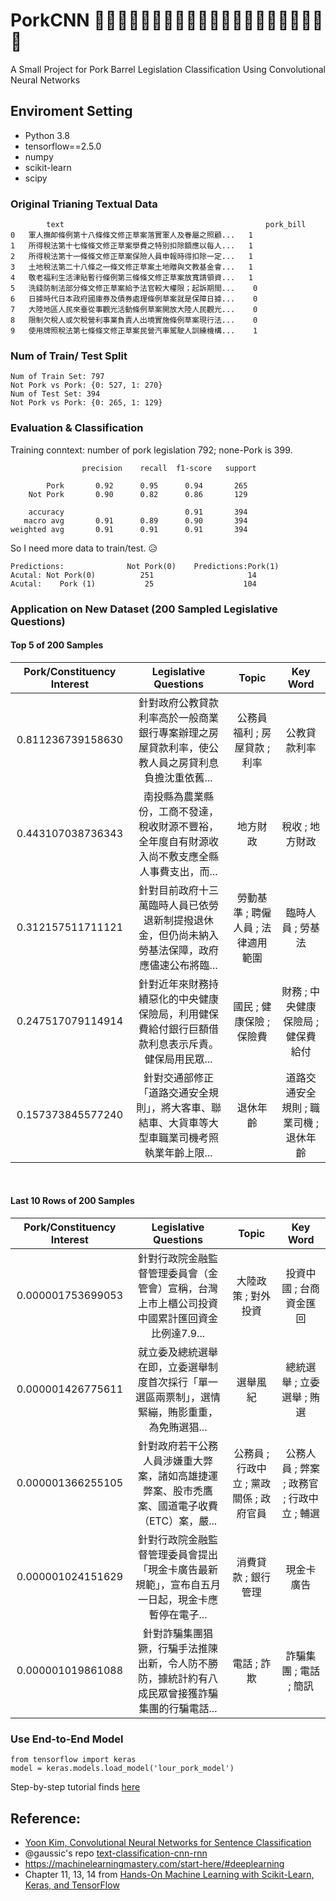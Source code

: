 # PorkCNN  🐖🐖🐖🐖🐖🐖🐖🐖🐖🐖🐖🐖🐖🐖🐖🐖🐖🐖🐖🐖🐖
A Small Project for Pork Barrel Legislation  Classification Using Convolutional Neural Networks 


## Enviroment Setting

- Python 3.8 
- tensorflow==2.5.0
- numpy
- scikit-learn
- scipy 



### Original Trianing Textual Data 

``` 
        text	                                         pork_bill
0	軍人撫卹條例第十八條條文修正草案落實軍人及眷屬之照顧...   1
1	所得稅法第十七條條文修正草案學費之特別扣除額應以每人...   1
2	所得稅法第十一條條文修正草案保險人員申報時得扣除一定...   1
3	土地稅法第二十八條之一條文修正草案土地贈與文教基金會...   1
4	敬老福利生活津貼暫行條例第三條條文修正草案放寬請領資...   1
5	洗錢防制法部分條文修正草案給予法官較大權限；起訴期間...	 0
6	日據時代日本政府國庫券及債券處理條例草案就是保障日據...	 0
7	大陸地區人民來臺從事觀光活動條例草案開放大陸人民觀光...	 0
8	限制欠稅人或欠稅營利事業負責人出境實施條例草案現行法...	 0
9	使用牌照稅法第七條條文修正草案民營汽車駕駛人訓練機構...	 1

```

### Num of Train/ Test Split

```
Num of Train Set: 797 
Not Pork vs Pork: {0: 527, 1: 270}
Num of Test Set: 394 
Not Pork vs Pork: {0: 265, 1: 129}
```


### Evaluation & Classification 

Training conntext: number of pork legislation 792; none-Pork is 399. 

```
                precision    recall  f1-score   support

        Pork       0.92      0.95      0.94       265
    Not Pork       0.90      0.82      0.86       129

    accuracy                           0.91       394
   macro avg       0.91      0.89      0.90       394
weighted avg       0.91      0.91      0.91       394
```
So I need more data to train/test. 😥

```
Predictions:              Not Pork(0)	 Predictions:Pork(1)
Acutal: Not Pork(0)	         251	                 14
Acutal:    Pork (1)	          25	                104
```


### Application on New Dataset (200 Sampled Legislative Questions)

#### Top 5 of 200 Samples

| Pork/Constituency Interest |      Legislative Questions   |  Topic |  Key Word |
|:----------:|:-------------:|:------:|:------:|
|0.811236739158630|	針對政府公教貸款利率高於一般商業銀行專案辦理之房屋貸款利率，使公教人員之房貸利息負擔沈重依舊...|	公務員福利 ; 房屋貸款 ; 利率|	公教貸款利率|
|0.443107038736343|	南投縣為農業縣份，工商不發達，稅收財源不豐裕，全年度自有財源收入尚不敷支應全縣人事費支出，而...|	地方財政|	稅收 ; 地方財政
0.312157511711121 |	針對目前政府十三萬臨時人員已依勞退新制提撥退休金，但仍尚未納入勞基法保障，政府應儘速公布將臨...|	勞動基準 ; 聘僱人員 ; 法律適用範圍|	臨時人員 ; 勞基法|
|0.247517079114914|	針對近年來財務持續惡化的中央健康保險局，利用健保費給付銀行巨額借款利息表示斥責。健保局用民眾...|	國民 ; 健康保險 ; 保險費|	財務 ; 中央健康保險局 ; 健保費給付|
|0.157373845577240|	針對交通部修正「道路交通安全規則」，將大客車、聯結車、大貨車等大型車職業司機考照執業年齡上限...|	退休年齡|	道路交通安全規則 ; 職業司機 ; 退休年齡|


&nbsp; 

#### Last 10 Rows of 200 Samples

| Pork/Constituency Interest |      Legislative Questions   |  Topic |  Key Word |
|:----------:|:-------------:|:------:|:------:|
|0.000001753699053|	針對行政院金融監督管理委員會（金管會）宣稱，台灣上市上櫃公司投資中國累計匯回資金比例達7.9...|	大陸政策 ; 對外投資	| 投資中國 ; 台商資金匯回|
|0.000001426775611|	就立委及總統選舉在即，立委選舉制度首次採行「單一選區兩票制」，選情緊繃，賄影重重，為免賄選猖...|	選舉風紀|	總統選舉 ; 立委選舉 ; 賄選|
|0.000001366255105|	針對政府若干公務人員涉嫌重大弊案，諸如高雄捷運弊案、股市禿鷹案、國道電子收費（ETC）案，嚴...|	公務員 ; 行政中立 ; 黨政關係 ; 政府官員|	公務人員 ; 弊案 ; 政務官 ; 行政中立 ; 輔選|
|0.000001024151629|	針對行政院金融監督管理委員會提出「現金卡廣告最新規範」，宣布自五月一日起，現金卡應暫停在電子...|	消費貸款 ; 銀行管理 | 現金卡廣告|
|0.000001019861088|	針對詐騙集團猖獗，行騙手法推陳出新，令人防不勝防，據統計約有八成民眾曾接獲詐騙集團的行騙電話...|	電話 ; 詐欺|	詐騙集團 ; 電話 ; 簡訊|

### Use End-to-End Model

```
from tensorflow import keras
model = keras.models.load_model('lour_pork_model') 
```

Step-by-step tutorial finds [here](https://github.com/davidycliao/PorkCNN/blob/main/demo-cnn-pork-barrel-classification-task.ipynb)

## Reference:

- [Yoon Kim, Convolutional Neural Networks for Sentence Classification](https://arxiv.org/abs/1408.5882)
- @gaussic's repo [text-classification-cnn-rnn](https://github.com/gaussic/text-classification-cnn-rnn)
- https://machinelearningmastery.com/start-here/#deeplearning
- Chapter 11, 13, 14 from [Hands-On Machine Learning with Scikit-Learn, Keras, and TensorFlow](https://www.oreilly.com/library/view/hands-on-machine-learning/9781492032632/)
